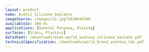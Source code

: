 ```yaml
---
layout: product
name: Acetic Silicone Sealants
imageSource: /images/12.jpg?1420046369
availableIn: 300 ml
applications: [General Purpose, Glazing]
surfaces: [Glass, Plastics]
dataSheet: /downloads/msds-world_acetoxy_silicone_sealant.pdf
technicalSpecification: /downloads/world_brand_acetoxy_tds.pdf
---
```


